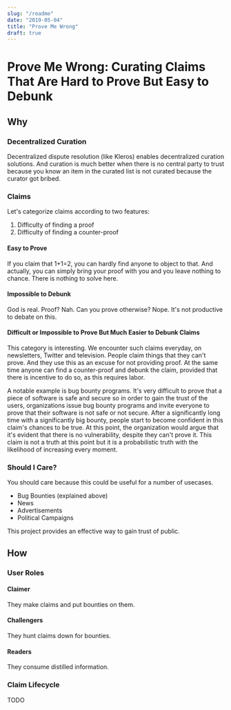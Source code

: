 ```yaml
---
slug: "/readme"
date: "2019-05-04"
title: "Prove Me Wrong"
draft: true
---
```


# Prove Me Wrong: Curating Claims That Are Hard to Prove But Easy to Debunk

## Why

### Decentralized Curation

Decentralized dispute resolution (like Kleros) enables decentralized curation solutions. And curation is much better when there is no central party to trust because you know an item in the curated list is not curated because the curator got bribed.

### Claims

Let's categorize claims according to two features:

1. Difficulty of finding a proof
2. Difficulty of finding a counter-proof

#### Easy to Prove

If you claim that 1+1=2, you can hardly find anyone to object to that. And actually, you can simply bring your proof with you and you leave nothing to chance. There is nothing to solve here.

#### Impossible to Debunk
God is real. Proof? Nah. Can you prove otherwise? Nope. It's not productive to debate on this.

#### Difficult or Impossible to Prove But Much Easier to Debunk Claims
This category is interesting. We encounter such claims everyday, on newsletters, Twitter and television. People claim things that they can't prove. And they use this as an excuse for not providing proof. At the same time anyone can find a counter-proof and debunk the claim, provided that there is incentive to do so, as this requires labor. 

A notable example is bug bounty programs. It's very difficult to prove that a piece of software is safe and secure so in order to gain the trust of the users, organizations issue bug bounty programs and invite everyone to prove that their software is not safe or not secure. After a significantly long time with a significantly big bounty, people start to become confident in this claim's chances to be true. At this point, the organization would argue that it's evident that there is no vulnerability, despite they can't prove it. This claim is not a truth at this point but it is a probabilistic truth with the likelihood of increasing every moment.

### Should I Care?

You should care because this could be useful for a number of usecases.

- Bug Bounties (explained above)
- News
- Advertisements
- Political Campaigns

This project provides an effective way to gain trust of public.


## How

### User Roles

#### Claimer
They make claims and put bounties on them.

#### Challengers
They hunt claims down for bounties.

#### Readers
They consume distilled information. 


### Claim Lifecycle

TODO
